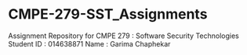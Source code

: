 # CMPE-279-SST_Assignments
Assignment Repository for CMPE 279 : Software Security Technologies
Student ID : 014638871
Name : Garima Chaphekar
